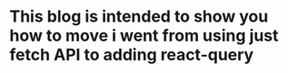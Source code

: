 # This blog is intended to show you how to move i went from using just fetch API to adding react-query
